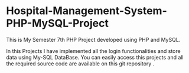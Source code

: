 # Hospital-Management-System-PHP-MySQL-Project
This is My Semester 7th PHP Project developed using PHP and MySQL. 

In this Projects I have implemented all the login functionalities and store data using My-SQL DataBase. 
You can easily access this projects and all the required source code are available on this git repository .
